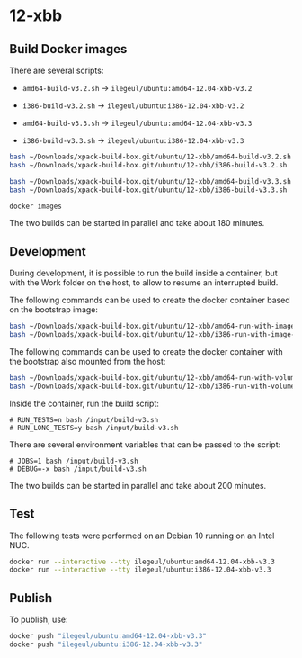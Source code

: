 
# 12-xbb

## Build Docker images

There are several scripts:

- `amd64-build-v3.2.sh` -> `ilegeul/ubuntu:amd64-12.04-xbb-v3.2`
- `i386-build-v3.2.sh` -> `ilegeul/ubuntu:i386-12.04-xbb-v3.2`

- `amd64-build-v3.3.sh` -> `ilegeul/ubuntu:amd64-12.04-xbb-v3.3`
- `i386-build-v3.3.sh` -> `ilegeul/ubuntu:i386-12.04-xbb-v3.3`

```sh
bash ~/Downloads/xpack-build-box.git/ubuntu/12-xbb/amd64-build-v3.2.sh
bash ~/Downloads/xpack-build-box.git/ubuntu/12-xbb/i386-build-v3.2.sh

bash ~/Downloads/xpack-build-box.git/ubuntu/12-xbb/amd64-build-v3.3.sh
bash ~/Downloads/xpack-build-box.git/ubuntu/12-xbb/i386-build-v3.3.sh

docker images
```

The two builds can be started in parallel and take about 180 minutes.

## Development

During development, it is possible to run the build inside a container,
but with the Work folder on the host, to allow to resume an interrupted
build.

The following commands can be used to create the docker container
based on the bootstrap image:

```sh
bash ~/Downloads/xpack-build-box.git/ubuntu/12-xbb/amd64-run-with-image-v3.3.sh
bash ~/Downloads/xpack-build-box.git/ubuntu/12-xbb/i386-run-with-image-v3.3.sh
```

The following commands can be used to create the docker container
with the bootstrap also mounted from the host:

```sh
bash ~/Downloads/xpack-build-box.git/ubuntu/12-xbb/amd64-run-with-volume-v3.3.sh
bash ~/Downloads/xpack-build-box.git/ubuntu/12-xbb/i386-run-with-volume-v3.3.sh
```

Inside the container, run the build script:

```console
# RUN_TESTS=n bash /input/build-v3.sh
# RUN_LONG_TESTS=y bash /input/build-v3.sh
```

There are several environment variables that can be passed to the script:

```console
# JOBS=1 bash /input/build-v3.sh
# DEBUG=-x bash /input/build-v3.sh
```

The two builds can be started in parallel and take about 200 minutes.

## Test

The following tests were performed on an Debian 10
running on an Intel NUC.

```sh
docker run --interactive --tty ilegeul/ubuntu:amd64-12.04-xbb-v3.3
docker run --interactive --tty ilegeul/ubuntu:i386-12.04-xbb-v3.3
```

## Publish

To publish, use:

```sh
docker push "ilegeul/ubuntu:amd64-12.04-xbb-v3.3"
docker push "ilegeul/ubuntu:i386-12.04-xbb-v3.3"
```
